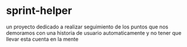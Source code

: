 # sprint-helper
un proyecto dedicado a realizar seguimiento de los puntos que nos demoramos con una historia de usuario automaticamente y no tener que llevar esta cuenta en la mente
